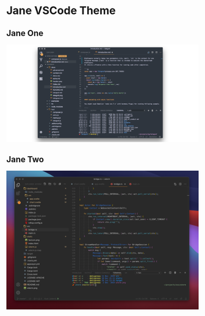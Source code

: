 # Jane VSCode Theme

## Jane One
![Jane One](https://raw.githubusercontent.com/dotcypress/vscode-jane/master/docs/jane-one.png)

## Jane Two
![Jane Two](https://raw.githubusercontent.com/dotcypress/vscode-jane/master/docs/jane-two.png)